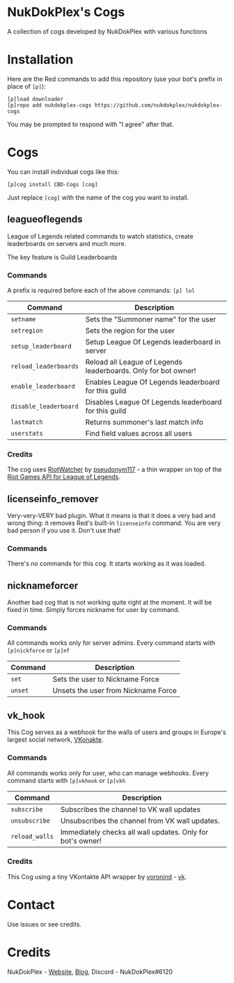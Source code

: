 # NukDokPlex's Cogs
A collection of cogs developed by NukDokPlex with various functions

# Installation
Here are the Red commands to add this repository (use your bot's prefix in place of ``[p]``):
```
[p]load downloader
[p]repo add nukdokplex-cogs https://github.com/nukdokplex/nukdokplex-cogs
```

You may be prompted to respond with "I agree" after that.

# Cogs

You can install individual cogs like this:
```
[p]cog install CBD-Cogs [cog]
```

Just replace `[cog]` with the name of the cog you want to install.

## leagueoflegends

League of Legends related commands to watch statistics, create leaderboards on servers and much more.

The key feature is Guild Leaderboards

### Commands

A prefix is required before each of the above commands: ``[p] lol``

| Command               | Description                                                    |
|-----------------------|----------------------------------------------------------------|
| `setname`             | Sets the "Summoner name" for the user                          |
| `setregion`           | Sets the region for the user                                   |
| `setup_leaderboard`   | Setup League Of Legends leaderboard in server                  |
| `reload_leaderboards` | Reload all League of Legends leaderboards. Only for bot owner! |
| `enable_leaderboard`  | Enables League Of Legends leaderboard for this guild           |
| `disable_leaderboard` | Disables League Of Legends leaderboard for this guild          |
| `lastmatch`           | Returns summoner's last match info                             |
| `userstats`           | Find field values across all users                             |

### Credits

The cog uses [RiotWatcher](https://github.com/pseudonym117/Riot-Watcher) by [pseudonym117](https://github.com/pseudonym117) - a thin wrapper on top of the [Riot Games API for League of Legends](https://developer.riotgames.com/).

## licenseinfo_remover

Very-very-VERY bad plugin. What it means is that it does a very bad and wrong thing: it removes Red's built-in ``licenseinfo`` command. You are very bad person if you use it. Don't use that!

### Commands

There's no commands for this cog. It starts working as it was loaded.

## nicknameforcer

Another bad cog that is not working quite right at the moment. It will be fixed in time. Simply forces nickname for user by command.

### Commands

All commands works only for server admins. Every command starts with ``[p]nickforce`` or ``[p]nf``

| Command             | Description                                   |
|---------------------|-----------------------------------------------|
| `set`               | Sets the user to Nickname Force               |
| `unset`             | Unsets the user from Nickname Force           |

## vk_hook

This Cog serves as a webhook for the walls of users and groups in Europe's largest social network, [VKonakte](https://vk.com/).

### Commands

All commands works only for user, who can manage webhooks. Every command starts with ``[p]vkhook`` or ``[p]vkh``

| Command        | Description                                                |
|----------------|------------------------------------------------------------|
| `subscribe`    | Subscribes the channel to VK wall updates                  |
| `unsubscribe`  | Unsubscribes the channel from VK wall updates.             |
| `reload_walls` | Immediately checks all wall updates. Only for bot's owner! |

### Credits

This Cog using a tiny VKontakte API wrapper by [voronind](https://github.com/voronind) - [vk](https://github.com/voronind/vk).

# Contact
Use issues or see credits.

# Credits
NukDokPlex - [Website](https://nukdotcom.ru), [Blog](https://blog.nukdotcom.ru), Discord - NukDokPlex#6120